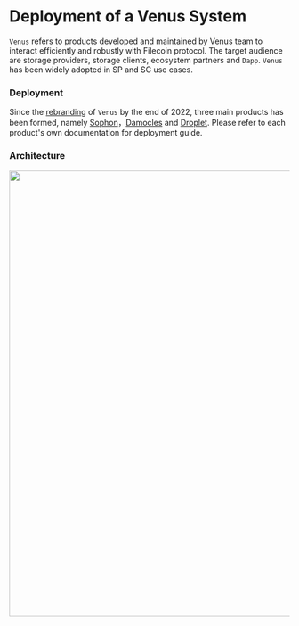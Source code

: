 # Deployment of a Venus System

`Venus` refers to products developed and maintained by Venus team to interact efficiently and robustly with Filecoin protocol. The target audience are storage providers, storage clients, ecosystem partners and `Dapp`. `Venus` has been widely adopted in SP and SC use cases.

### Deployment

Since the [rebranding](https://github.com/filecoin-project/venus/discussions/5420) of `Venus` by the end of 2022, three main products has been formed, namely [Sophon](https://sophon.venus-fil.io/)，[Damocles](https://damocles.venus-fil.io/) and [Droplet](https://droplet.venus-fil.io/). Please refer to each product's own documentation for deployment guide.  

### Architecture

<img src="https://user-images.githubusercontent.com/1591330/227900001-a572c81d-607c-48ed-832e-54298ce87259.png" width=800 />
